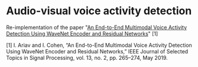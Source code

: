 # Audio-visual voice activity detection

Re-implementation of the paper "[An End-to-End Multimodal Voice Activity Detection Using WaveNet Encoder and Residual Networks](https://ieeexplore.ieee.org/document/8649655)" [1]

[1] I. Ariav and I. Cohen, “An End-to-End Multimodal Voice Activity Detection Using WaveNet Encoder and Residual Networks,” IEEE Journal of Selected Topics in Signal Processing, vol. 13, no. 2, pp. 265–274, May 2019.